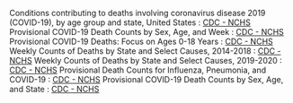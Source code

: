 Conditions contributing to deaths involving coronavirus disease 2019 (COVID-19), by age group and state, United States : [CDC - NCHS](https://data.cdc.gov/NCHS/Conditions-contributing-to-deaths-involving-corona/hk9y-quqm)
Provisional COVID-19 Death Counts by Sex, Age, and Week : [CDC - NCHS](https://data.cdc.gov/NCHS/Provisional-COVID-19-Death-Counts-by-Sex-Age-and-W/vsak-wrfu)
Provisional COVID-19 Deaths: Focus on Ages 0-18 Years : [CDC - NCHS](https://data.cdc.gov/NCHS/Provisional-COVID-19-Deaths-Focus-on-Ages-0-18-Yea/nr4s-juj3)
Weekly Counts of Deaths by State and Select Causes, 2014-2018 : [CDC - NCHS](https://data.cdc.gov/NCHS/Weekly-Counts-of-Deaths-by-State-and-Select-Causes/3yf8-kanr)
Weekly Counts of Deaths by State and Select Causes, 2019-2020 : [CDC - NCHS](https://data.cdc.gov/NCHS/Weekly-Counts-of-Deaths-by-State-and-Select-Causes/muzy-jte6)
Provisional Death Counts for Influenza, Pneumonia, and COVID-19 : [CDC - NCHS](https://data.cdc.gov/NCHS/Provisional-Death-Counts-for-Influenza-Pneumonia-a/ynw2-4viq)
Provisional COVID-19 Death Counts by Sex, Age, and State : [CDC - NCHS](https://data.cdc.gov/NCHS/Provisional-COVID-19-Death-Counts-by-Sex-Age-and-S/9bhg-hcku)